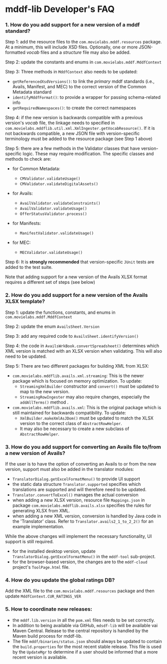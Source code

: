 # mddf-lib Developer's FAQ

### 1. How do you add support for a new version of a mddf standard?

Step 1: add the resource files to the `com.movielabs.mddf.resources` package. At a minimum, this will include XSD files. Optionally, one or more JSON-formatted _vocab_ files and a _structure_ file may also be added.

Step 2: update the constants and enums in `com.movielabs.mddf.MddfContext`

Step 3:  Three methods in `MddfContext` also needs to be updated:
  - `getReferencedXsdVersions()`: to link the _primary_ mddf standards (i.e., Avails, Manifest, and MEC) to the correct version of the Common Metadata standard
  - `identifyMddfFormat()`: to provide a wrapper for passing schema-related info
  - `getRequiredNamespaces()`: to create the correct namespaces

Step 4: if the new version is backwards compatible with a previous version's _vocab_ file, the linkage needs to specified in `com.movielabs.mddflib.util.xml.XmlIngester.getVocabResource()`. If it is not backwards compatible, a new JSON file with
version-specific terminology must be added to the resource package (see Step 1 above)

Step 5: there are a few methods in the Validator classes that have version-specific logic. These may
require modification. The specific classes and methods to check are:

* for Common Metadata:
  * `CMValidator.validateUsage()` 
  * `CMValidator.validateDigitalAssets()`
  
* for Avails:
  * `AvailValidator.validateConstraints()`
  * `AvailValidator.validateUsage()`
  * `OfferStatusValidator.process()`
  
* for Manifests:
  * `ManifestValidator.validateUsage()`
  
* for MEC:
  * `MECValidator.validateUsage()`
  
Step 6: It is __strongly recommended__ that version-specific `JUnit` tests are added to the test suite.

Note that adding support for a new version of the Avails XLSX format requires a different set of steps (see below)

### 2. How do you add support for a new version of the Avails XLSX template?

Step 1: update the functions, constants, and enums in `com.movielabs.mddf.MddfContext`

Step 2: update the enum `AvailsSheet.Version`

Step 3: add any required code to `AvailsSheet.identifyVersion()`

Step 4: the code in `AvailsWrkBook.convertSpreadsheet()` determines which XML version is matched with an XLSX version when validating. This will also need to be updated.

Step 5: There are two different packages for building XML from XLSX:
  - `com.movielabs.mddflib.avails.xml.streaming`: This is the newer package which is focused on memory optimization. To update:
    - `StreamingXmlBuilder` constructor and `convert()` must be updated to map to the new version.
    - `StreamingRowIngester` may also require changes, especially the `addAllTerms()` method
    .
  - `com.movielabs.mddflib.avails.xml`: This is the original package which is still maintained for backwards compatibility. To update:
    - `XmlBuilder.makeXmlAsJDom()` must be updated to match the XLSX version to the correct class of `AbstractRowHelper`. 
    - It may also be necessary to create a new subclass of `AbstractRowHelper`.


### 3. How do you add support for converting an Avails file to/from a new version of Avails?
If the user is to have the option of converting an Avails to or from the new version, support must also be added in the translator modules:

* `TranslatorDialog.getExcelFormatMenu()` to provide UI support
* the static data structure `Translator.supported` specifies which translations are supported and will therefore need to be updated.
* `Translator.convertToExcel()` manages the actual conversion
* when adding a new XLSX version, resource file `Mappings.json` in package `com.movielabs.mddflib.avails.xlsx` specifies the rules for generating XLSX from XML.
* when adding a new XML version, conversion is handled by Java code in the 'Translator' class. 
Refer to `Translator.avails2_1_to_2_2()` for an example implementation.

While the above changes will implement the necessary functionality, UI support is still required.

* for the installed desktop version, update `TranslatorDialog.getExcelFormatMenu()` in the `mddf-tool` sub-project.
* for the browser-based version, the changes are to the `mddf-cloud` project's `ToolPage.html` file.

### 4. How do you update the global ratings DB?

Add the XML file to the `com.movielabs.mddf.resources` package and then update `MddfContext.CUR_RATINGS_VER`

### 5. How to coordinate new releases:

* the `mddf.lib.version` in all the `pom.xml` files needs to be set correctly.
* In addition to being available via GitHub,  `mdsdf-lib` will be available vai Maven Central. Release to the central repository
 is handled by the Maven build process for mddf-lib.
* The file `mddf/binaries/status.json` should always be updated to contain the `build.properties` for the
most recent stable release. This file is used by the `UpdateMgr` to determine if a user should be informed that
a more recent version is available.
